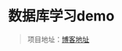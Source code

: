 数据库学习demo
====================================
> 项目地址：[博客地址](http://www.cpacm.net/2015/03/22/Android开发日记（六）——Android数据存储（下）/)  


